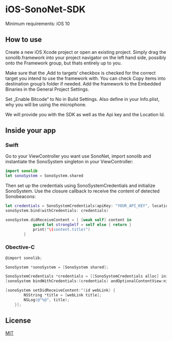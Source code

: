 # iOS-SonoNet-SDK

Minimum requirements: iOS 10

## How to use

Create a new iOS Xcode project or open an existing project. Simply drag the sonolib.framework into your project navigator on the left hand side, possibly onto the Framework group, but thats entirely up to you.

Make sure that the ‚Add to targets‘ checkbox is checked for the correct target you intend to use the framework with. You can check Copy items into destination group’s folder if needed.
Add the framework to the Embedded Binaries in the General Project Settings.

Set „Enable Bitcode“ to No in Build Settings.
Also define in your Info.plist, why you will be using the microphone.

We will provide you with the SDK as well as the Api key and the Location Id.

## Inside your app

### Swift

Go to your ViewController you want use SonoNet, import sonolib and instantiate the SonoSystem singleton in your ViewController:

```swift
import sonolib
let sonoSystem = SonoSystem.shared
```
Then set up the credentials using SonoSystemCredentials and initialize SonoSystem. Use the closure callback to receive the content of detected Sonobeacons:

```swift
let credentials = SonoSystemCredentials(apiKey: "YOUR_API_KEY", locationId: "YOUR_LOCATION_ID")
sonoSystem.bind(withCredentials: credentials)

sonoSystem.didReceiveContent = { [weak self] content in
            guard let strongSelf = self else { return }
            print("\(content.title)")
        }
```

### Obective-C


```objective-C
@import sonolib;

SonoSystem *sonoSystem = [SonoSystem shared];

SonoSystemCredentials *credentials = [[SonoSystemCredentials alloc] initWithApiKey:@"YOUR_API_KEY" locationId:@"YOUR_LOCATION_ID"];
[sonoSystem bindWithCredentials:(credentials) andOptionalContentView:nil];

[sonoSystem setDidReceiveContent:^(id webLink) {
        NSString *title = [webLink title];
        NSLog(@"%@", title);
    }];
```


## License
[MIT](https://choosealicense.com/licenses/mit/)
